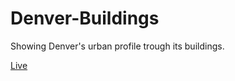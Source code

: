 # Denver-Buildings
Showing Denver's urban profile trough its buildings.

[Live](https://ricardo-c-oliveira.github.io/Denver-Buildings/)
